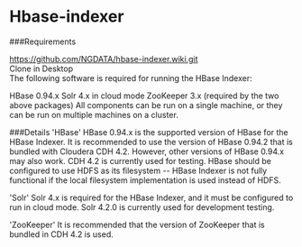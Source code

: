 Hbase-indexer
============
###Requirements

https://github.com/NGDATA/hbase-indexer.wiki.git<br>
Clone in Desktop</br>
The following software is required for running the HBase Indexer:

HBase 0.94.x
Solr 4.x in cloud mode
ZooKeeper 3.x (required by the two above packages)
All components can be run on a single machine, or they can be run on multiple machines on a cluster.

###Details
'HBase'
HBase 0.94.x is the supported version of HBase for the HBase Indexer. It is recommended to use the version of HBase 0.94.2 that is bundled with Cloudera CDH 4.2. However, other versions of HBase 0.94.x may also work. CDH 4.2 is currently used for testing.
HBase should be configured to use HDFS as its filesystem -- HBase Indexer is not fully functional if the local filesystem implementation is used instead of HDFS.

'Solr'
Solr 4.x is required for the HBase Indexer, and it must be configured to run in cloud mode. Solr 4.2.0 is currently used for development testing.

'ZooKeeper'
It is recommended that the version of ZooKeeper that is bundled in CDH 4.2 is used.
